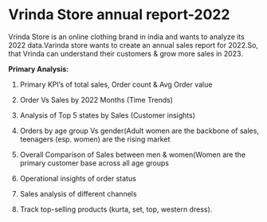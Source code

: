 # Vrinda Store annual report-2022

Vrinda Store is an online clothing brand in india and wants to analyze its 2022 data.Varinda store wants to create an annual sales report for 2022.So, that Vrinda can understand their customers & grow more sales in 2023.

**Primary Analysis:**

 1. Primary KPI’s of total sales, Order count & Avg Order value

 2. Order Vs Sales by 2022 Months (Time Trends)

 3. Analysis of Top 5 states by Sales (Customer insights)

 4. Orders by age group Vs gender(Adult women are the backbone of sales, teenagers (esp. women) are the rising market

 5. Overall Comparison of Sales between men & women(Women are the primary customer base across all age groups

 6. Operational insights of order status

 7. Sales analysis of different channels

 8. Track top-selling products (kurta, set, top, western dress).






 
